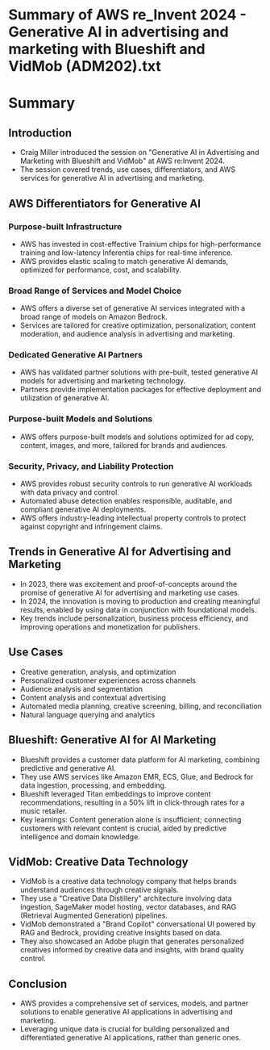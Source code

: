 # Summary of AWS re_Invent 2024 - Generative AI in advertising and marketing with Blueshift and VidMob (ADM202).txt

# Summary

## Introduction
- Craig Miller introduced the session on "Generative AI in Advertising and Marketing with Blueshift and VidMob" at AWS re:Invent 2024.
- The session covered trends, use cases, differentiators, and AWS services for generative AI in advertising and marketing.

## AWS Differentiators for Generative AI
### Purpose-built Infrastructure
- AWS has invested in cost-effective Trainium chips for high-performance training and low-latency Inferentia chips for real-time inference.
- AWS provides elastic scaling to match generative AI demands, optimized for performance, cost, and scalability.

### Broad Range of Services and Model Choice
- AWS offers a diverse set of generative AI services integrated with a broad range of models on Amazon Bedrock.
- Services are tailored for creative optimization, personalization, content moderation, and audience analysis in advertising and marketing.

### Dedicated Generative AI Partners
- AWS has validated partner solutions with pre-built, tested generative AI models for advertising and marketing technology.
- Partners provide implementation packages for effective deployment and utilization of generative AI.

### Purpose-built Models and Solutions
- AWS offers purpose-built models and solutions optimized for ad copy, content, images, and more, tailored for brands and audiences.

### Security, Privacy, and Liability Protection
- AWS provides robust security controls to run generative AI workloads with data privacy and control.
- Automated abuse detection enables responsible, auditable, and compliant generative AI deployments.
- AWS offers industry-leading intellectual property controls to protect against copyright and infringement claims.

## Trends in Generative AI for Advertising and Marketing
- In 2023, there was excitement and proof-of-concepts around the promise of generative AI for advertising and marketing use cases.
- In 2024, the innovation is moving to production and creating meaningful results, enabled by using data in conjunction with foundational models.
- Key trends include personalization, business process efficiency, and improving operations and monetization for publishers.

## Use Cases
- Creative generation, analysis, and optimization
- Personalized customer experiences across channels
- Audience analysis and segmentation
- Content analysis and contextual advertising
- Automated media planning, creative screening, billing, and reconciliation
- Natural language querying and analytics

## Blueshift: Generative AI for AI Marketing
- Blueshift provides a customer data platform for AI marketing, combining predictive and generative AI.
- They use AWS services like Amazon EMR, ECS, Glue, and Bedrock for data ingestion, processing, and embedding.
- Blueshift leveraged Titan embeddings to improve content recommendations, resulting in a 50% lift in click-through rates for a music retailer.
- Key learnings: Content generation alone is insufficient; connecting customers with relevant content is crucial, aided by predictive intelligence and domain knowledge.

## VidMob: Creative Data Technology
- VidMob is a creative data technology company that helps brands understand audiences through creative signals.
- They use a "Creative Data Distillery" architecture involving data ingestion, SageMaker model hosting, vector databases, and RAG (Retrieval Augmented Generation) pipelines.
- VidMob demonstrated a "Brand Copilot" conversational UI powered by RAG and Bedrock, providing creative insights based on data.
- They also showcased an Adobe plugin that generates personalized creatives informed by creative data and insights, with brand quality control.

## Conclusion
- AWS provides a comprehensive set of services, models, and partner solutions to enable generative AI applications in advertising and marketing.
- Leveraging unique data is crucial for building personalized and differentiated generative AI applications, rather than generic ones.